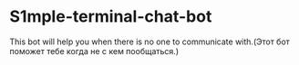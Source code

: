 # S1mple-terminal-chat-bot
This bot will help you when there is no one to communicate with.(Этот бот поможет тебе когда не с кем пообщаться.)
